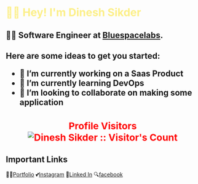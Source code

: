<h1 style="color:#fcef88"> <b>👋🏻 Hey! I'm Dinesh Sikder </b></h1>
<h2> 👨‍💻 Software Engineer at <a href="https://www.bluespacelabs.com/">Bluespacelabs</a>.<h2>

Here are some ideas to get you started:

- 🔭 I’m currently working on a Saas Product
- 🌱 I’m currently learning DevOps
- 👯 I’m looking to collaborate on making some application

<center>
<h3 style="color:red" align="center"> 
Profile Visitors
<br>
<img align="center" src="https://profile-counter.glitch.me/{Dineshsikder}/count.svg" alt="Dinesh Sikder :: Visitor's Count" />
</h3>
</center>

## Important Links

👨‍💻[Portfolio](https://dineshsikder.github.io/)
💕[Instagram](https://www.instagram.com/dinesh_sikder/)
🙌[Linked In](https://www.linkedin.com/in/dinesh-sikder-42886111a/)
🔍[facebook](https://www.facebook.com/dinesh.sikder1)
